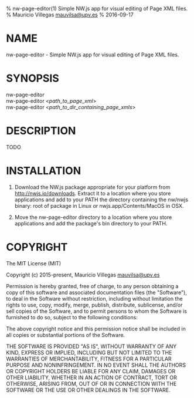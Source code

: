 % nw-page-editor(1) Simple NW.js app for visual editing of Page XML files.
% Mauricio Villegas <mauvilsa@upv.es>
% 2016-09-17

# NAME

nw-page-editor - Simple NW.js app for visual editing of Page XML files.

# SYNOPSIS

nw-page-editor  
nw-page-editor <*path_to_page_xml*>  
nw-page-editor <*path_to_dir_containing_page_xmls*>  

# DESCRIPTION

TODO

# INSTALLATION

1. Download the NW.js package appropriate for your platform from
   http://nwjs.io/downloads. Extract it to a location where you store
   applications and add to your PATH the directory containing the nw/nwjs
   binary: root of package in Linux or nwjs.app/Contents/MacOS in OSX.

2. Move the nw-page-editor directory to a location where you store
   applications and add the package's bin directory to your PATH.


# COPYRIGHT

The MIT License (MIT)

Copyright (c) 2015-present, Mauricio Villegas <mauvilsa@upv.es>

Permission is hereby granted, free of charge, to any person obtaining a copy
of this software and associated documentation files (the "Software"), to deal
in the Software without restriction, including without limitation the rights
to use, copy, modify, merge, publish, distribute, sublicense, and/or sell
copies of the Software, and to permit persons to whom the Software is
furnished to do so, subject to the following conditions:

The above copyright notice and this permission notice shall be included in all
copies or substantial portions of the Software.

THE SOFTWARE IS PROVIDED "AS IS", WITHOUT WARRANTY OF ANY KIND, EXPRESS OR
IMPLIED, INCLUDING BUT NOT LIMITED TO THE WARRANTIES OF MERCHANTABILITY,
FITNESS FOR A PARTICULAR PURPOSE AND NONINFRINGEMENT. IN NO EVENT SHALL THE
AUTHORS OR COPYRIGHT HOLDERS BE LIABLE FOR ANY CLAIM, DAMAGES OR OTHER
LIABILITY, WHETHER IN AN ACTION OF CONTRACT, TORT OR OTHERWISE, ARISING FROM,
OUT OF OR IN CONNECTION WITH THE SOFTWARE OR THE USE OR OTHER DEALINGS IN THE
SOFTWARE.
